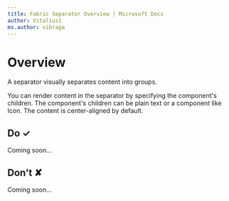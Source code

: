 ```yaml
---
title: Fabric Separator Overview | Microsoft Docs
author: Vitalius1
ms.author: vibraga
---
```


# Overview
A separator visually separates content into groups.

You can render content in the separator by specifying the component's children.
The component's children can be plain text or a component like Icon.
The content is center-aligned by default.


## Do &#10003;
Coming soon...

## Don't &#10008;
Coming soon...